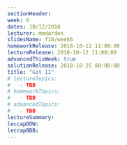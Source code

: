 ```yaml
---
sectionHeader:
week: 6
dates: 10/12/2018
lecturer: mmdarden
slidesName: f18/week6
homeworkRelease: 2018-10-12 11:00:00
lectureRelease: 2018-10-12 11:00:00
advancedThisWeek: true
solutionRelease: 2018-10-25 00:00:00
title: "Git II"
# lectureTopics:
#   - TBD
# homeworkTopics:
#   - TBD
# advancedTopics:
#   - TBD
lectureSummary:
leccapDOW:
leccapBBB:
---
```

